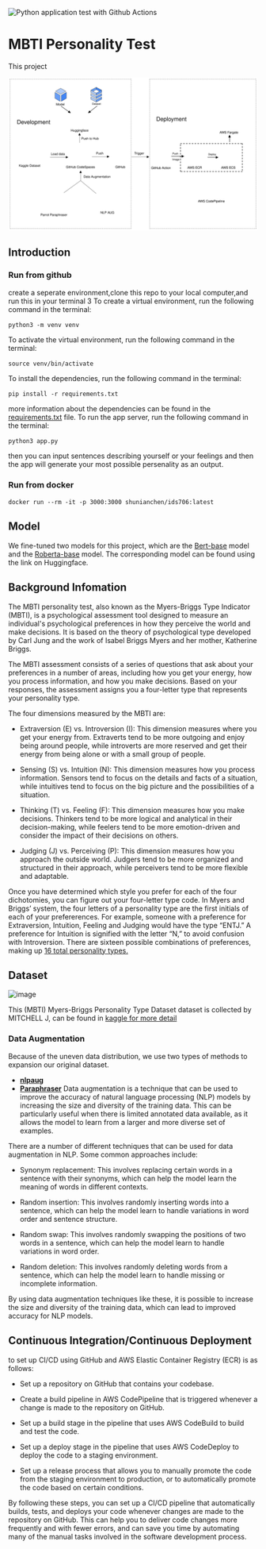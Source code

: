 ![Python application test with Github Actions](https://github.com/nogibjj/MBTI-Personality-Test/tree/main/.github/workflows/main.yml/badge.svg)

# MBTI Personality Test


This project 

![imgs](/imgs/MBTI_Test.svg)
## Introduction
### Run from github
create a seperate environment,clone this repo to your local computer,and run this in your terminal 
3
​To create a virtual environment, run the following command in the terminal:
```
python3 -m venv venv
```
To activate the virtual environment, run the following command in the terminal:
```
source venv/bin/activate
```
To install the dependencies, run the following command in the terminal:
```
pip install -r requirements.txt
```
more information about the dependencies can be found in the [requirements.txt](https://github.com/main/requirements.txt) file.
To run the app server, run the following command in the terminal:
```
python3 app.py
```
then you can input sentences describing yourself or your feelings and then the app will generate your most possible persenality as an output.
### Run from docker
```
docker run --rm -it -p 3000:3000 shunianchen/ids706:latest
```

## Model

We fine-tuned two models for this project, which are the [Bert-base](https://huggingface.co/Shunian/mbti-classification-bert-base-uncased) model and the [Roberta-base](https://huggingface.co/Shunian/mbti-classification-roberta-base) model. The corresponding model can be found using the link on Huggingface. 


## Background Infomation
The MBTI personality test, also known as the Myers-Briggs Type Indicator (MBTI), is a psychological assessment tool designed to measure an individual's psychological preferences in how they perceive the world and make decisions. It is based on the theory of psychological type developed by Carl Jung and the work of Isabel Briggs Myers and her mother, Katherine Briggs.

The MBTI assessment consists of a series of questions that ask about your preferences in a number of areas, including how you get your energy, how you process information, and how you make decisions. Based on your responses, the assessment assigns you a four-letter type that represents your personality type.

The four dimensions measured by the MBTI are:

- Extraversion (E) vs. Introversion (I): This dimension measures where you get your energy from. Extraverts tend to be more outgoing and enjoy being around people, while introverts are more reserved and get their energy from being alone or with a small group of people.

- Sensing (S) vs. Intuition (N): This dimension measures how you process information. Sensors tend to focus on the details and facts of a situation, while intuitives tend to focus on the big picture and the possibilities of a situation.

- Thinking (T) vs. Feeling (F): This dimension measures how you make decisions. Thinkers tend to be more logical and analytical in their decision-making, while feelers tend to be more emotion-driven and consider the impact of their decisions on others.

- Judging (J) vs. Perceiving (P): This dimension measures how you approach the outside world. Judgers tend to be more organized and structured in their approach, while perceivers tend to be more flexible and adaptable.

Once you have determined which style you prefer for each of the four dichotomies, you can figure out your four-letter type code. In Myers and Briggs’ system, the four letters of a personality type are the first initials of each of your prefererences. For example, someone with a preference for Extraversion, Intuition, Feeling and Judging would have the type “ENTJ.” A preference for Intuition is signified with the letter “N,” to avoid confusion with Introversion.
There are sixteen possible combinations of preferences, making up [16 total personality types.](https://www.truity.com/myers-briggs/4-letters-myers-briggs-personality-types)

## Dataset
![image](https://user-images.githubusercontent.com/90811429/208213986-7e6740ac-9c5a-4860-aedd-65c0c1a774f9.png)

This (MBTI) Myers-Briggs Personality Type Dataset dataset is collected by MITCHELL J, can be found in [kaggle for more detail ](https://www.kaggle.com/datasets/datasnaek/mbti-type)


### Data Augmentation

Because of the uneven data distribution, we use two types of methods to expansion our original dataset.
- **[nlpaug](https://github.com/makcedward/nlpaug)**
- **[Paraphraser](https://github.com/vsuthichai/paraphraser)**
Data augmentation is a technique that can be used to improve the accuracy of natural language processing (NLP) models by increasing the size and diversity of the training data. This can be particularly useful when there is limited annotated data available, as it allows the model to learn from a larger and more diverse set of examples.

There are a number of different techniques that can be used for data augmentation in NLP. Some common approaches include:

- Synonym replacement: This involves replacing certain words in a sentence with their synonyms, which can help the model learn the meaning of words in different contexts.

- Random insertion: This involves randomly inserting words into a sentence, which can help the model learn to handle variations in word order and sentence structure.

- Random swap: This involves randomly swapping the positions of two words in a sentence, which can help the model learn to handle variations in word order.

- Random deletion: This involves randomly deleting words from a sentence, which can help the model learn to handle missing or incomplete information.

By using data augmentation techniques like these, it is possible to increase the size and diversity of the training data, which can lead to improved accuracy for NLP models.

## Continuous Integration/Continuous Deployment

to set up CI/CD using GitHub and AWS Elastic Container Registry (ECR) is as follows:

- Set up a repository on GitHub that contains your codebase.

- Create a build pipeline in AWS CodePipeline that is triggered whenever a change is made to the repository on GitHub.

- Set up a build stage in the pipeline that uses AWS CodeBuild to build and test the code.

- Set up a deploy stage in the pipeline that uses AWS CodeDeploy to deploy the code to a staging environment.

- Set up a release process that allows you to manually promote the code from the staging environment to production, or to automatically promote the code based on certain conditions.

By following these steps, you can set up a CI/CD pipeline that automatically builds, tests, and deploys your code whenever changes are made to the repository on GitHub. This can help you to deliver code changes more frequently and with fewer errors, and can save you time by automating many of the manual tasks involved in the software development process.
